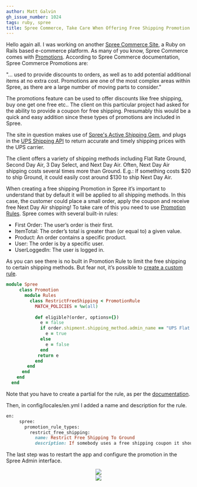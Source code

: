 ```yaml
---
author: Matt Galvin
gh_issue_number: 1024
tags: ruby, spree
title: Spree Commerce, Take Care When Offering Free Shipping Promotion
---
```




Hello again all.  I was working on another [Spree Commerce Site](http://guides.spreecommerce.com/), a Ruby on Rails based e-commerce platform.  As many of you know, Spree Commerce comes with [Promotions](http://guides.spreecommerce.com/developer/promotions.html).  According to Spree Commerce documentation, Spree Commerce Promotions are: 

"... used to provide discounts to orders, as well as to add potential additional items at no extra cost. Promotions are one of the most complex areas within Spree, as there are a large number of moving parts to consider." 

The promotions feature can be used to offer discounts like free shipping, buy one get one free etc.. The client on this particular project had asked for the ability to provide a coupon for free shipping. Presumably this would be a quick and easy addition since these types of promotions are included in Spree.

The site in question makes use of [Spree's Active Shipping Gem](https://github.com/spree/spree_active_shipping), and plugs in the [UPS Shipping API](http://www.ups.com/content/us/en/bussol/browse/online_tools_shipping.html) to return accurate and timely shipping prices with the UPS carrier.

The client offers a variety of shipping methods including Flat Rate Ground, Second Day Air, 3 Day Select, and Next Day Air. Often, Next Day Air shipping costs several times more than Ground. E.g.: If something costs $20 to ship Ground, it could easily cost around $130 to ship Next Day Air.

When creating a free shipping Promotion in Spree it’s important to understand that by default it will be applied to all shipping methods. In this case, the customer could place a small order, apply the coupon and receive free Next Day Air shipping! To take care of this you need to use [Promotion Rules](http://guides.spreecommerce.com/developer/promotions.html#rules).  Spree comes with several built-in rules:

- First Order: The user’s order is their first.
- ItemTotal: The order’s total is greater than (or equal to) a given value.
- Product: An order contains a specific product.
- User: The order is by a specific user.
- UserLoggedIn: The user is logged in.

As you can see there is no built in Promotion Rule to limit the free shipping to certain shipping methods. But fear not, it’s possible to [create a custom rule](http://guides.spreecommerce.com/developer/promotions.html#registering-a-new-rule). 

```ruby
module Spree
     class Promotion
       module Rules
         class RestrictFreeShipping < PromotionRule
           MATCH_POLICIES = %w(all)
  
           def eligible?(order, options={})
             e = false
             if order.shipment.shipping_method.admin_name == "UPS Flat Rate Ground"
               e = true
             else
               e = false
             end
            return e
           end
        end
      end
    end
  end
```

Note that you have to create a partial for the rule, as per the [documentation](http://guides.spreecommerce.com/developer/promotions.html#rules).

Then, in config/locales/en.yml I added a name and description for the rule.

```ruby
en:
     spree:
       promotion_rule_types:
         restrict_free_shipping:
           name: Restrict Free Shipping To Ground
           description: If somebody uses a free shipping coupon it should only apply to ground shipping
```

The last step was to restart the app and configure the promotion in the Spree Admin interface.

<div class="separator" style="clear: both; text-align: center;"><a href="/blog/2014/08/20/spree-commerce-take-care-when-offering/image-0-big.png" imageanchor="1" style="margin-left: 1em; margin-right: 1em;"><img border="0" src="/blog/2014/08/20/spree-commerce-take-care-when-offering/image-0.png"/></a></div>

<div class="separator" style="clear: both; text-align: center;"><a href="/blog/2014/08/20/spree-commerce-take-care-when-offering/image-1-big.png" imageanchor="1" style="margin-left: 1em; margin-right: 1em;"><img border="0" src="/blog/2014/08/20/spree-commerce-take-care-when-offering/image-1.png"/></a></div>


